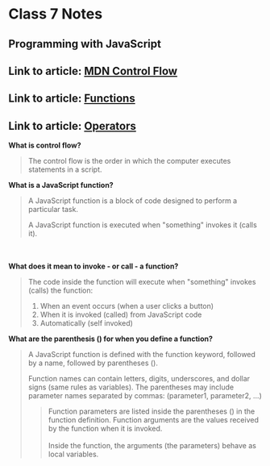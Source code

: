 # Class 7 Notes

## Programming with JavaScript

## Link to article: [MDN Control Flow](https://developer.mozilla.org/en-US/docs/Glossary/Control_flow)
## Link to article: [Functions](https://www.w3schools.com/js/js_functions.asp)
## Link to article: [Operators](https://www.w3schools.com/js/js_operators.asp)
<p></p>

**What is control flow?**
>The control flow is the order in which the computer executes statements in a script.


**What is a JavaScript function?**
>A JavaScript function is a block of code designed to perform a particular task.
>
>A JavaScript function is executed when "something" invokes it (calls it).

<br></br>
**What does it mean to invoke - or call - a function?**
>The code inside the function will execute when "something" invokes (calls) the function:
>
>1. When an event occurs (when a user clicks a button)
>2. When it is invoked (called) from JavaScript code
>3. Automatically (self invoked)


**What are the parenthesis () for when you define a function?**
>A JavaScript function is defined with the function keyword, followed by a name, followed by parentheses ().
>
>Function names can contain letters, digits, underscores, and dollar signs (same rules as variables).
>The parentheses may include parameter names separated by commas:
>(parameter1, parameter2, ...)
>
>>Function parameters are listed inside the parentheses () in the function definition.
>>Function arguments are the values received by the function when it is invoked.<br></br>
>>Inside the function, the arguments (the parameters) behave as local variables.

